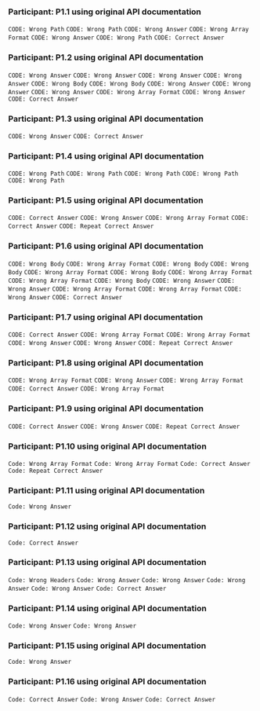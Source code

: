 ### Participant: P1.1 using original API documentation
`CODE: Wrong Path`
`CODE: Wrong Path`
`CODE: Wrong Answer`
`CODE: Wrong Array Format`
`CODE: Wrong Answer`
`CODE: Wrong Path`
`CODE: Correct Answer`
### Participant: P1.2 using original API documentation
`CODE: Wrong Answer`
`CODE: Wrong Answer`
`CODE: Wrong Answer`
`CODE: Wrong Answer`
`CODE: Wrong Body`
`CODE: Wrong Body`
`CODE: Wrong Answer`
`CODE: Wrong Answer`
`CODE: Wrong Answer`
`CODE: Wrong Array Format`
`CODE: Wrong Answer`
`CODE: Correct Answer`
### Participant: P1.3 using original API documentation
`CODE: Wrong Answer`
`CODE: Correct Answer`
### Participant: P1.4 using original API documentation
`CODE: Wrong Path`
`CODE: Wrong Path`
`CODE: Wrong Path`
`CODE: Wrong Path`
`CODE: Wrong Path`
### Participant: P1.5 using original API documentation
`CODE: Correct Answer`
`CODE: Wrong Answer`
`CODE: Wrong Array Format`
`CODE: Correct Answer`
`CODE: Repeat Correct Answer`
### Participant: P1.6 using original API documentation
`CODE: Wrong Body`
`CODE: Wrong Array Format`
`CODE: Wrong Body`
`CODE: Wrong Body`
`CODE: Wrong Array Format`
`CODE: Wrong Body`
`CODE: Wrong Array Format`
`CODE: Wrong Array Format`
`CODE: Wrong Body`
`CODE: Wrong Answer`
`CODE: Wrong Answer`
`CODE: Wrong Array Format`
`CODE: Wrong Array Format`
`CODE: Wrong Answer`
`CODE: Correct Answer`
### Participant: P1.7 using original API documentation
`CODE: Correct Answer`
`CODE: Wrong Array Format`
`CODE: Wrong Array Format`
`CODE: Wrong Answer`
`CODE: Wrong Answer`
`CODE: Repeat Correct Answer`
### Participant: P1.8 using original API documentation
`CODE: Wrong Array Format`
`CODE: Wrong Answer`
`CODE: Wrong Array Format`
`CODE: Correct Answer`
`CODE: Wrong Array Format`
### Participant: P1.9 using original API documentation
`CODE: Correct Answer`
`CODE: Wrong Answer`
`CODE: Repeat Correct Answer`
### Participant: P1.10 using original API documentation
`Code: Wrong Array Format`
`Code: Wrong Array Format`
`Code: Correct Answer`
`Code: Repeat Correct Answer`
### Participant: P1.11 using original API documentation
`Code: Wrong Answer`
### Participant: P1.12 using original API documentation
`Code: Correct Answer`
### Participant: P1.13 using original API documentation
`Code: Wrong Headers`
`Code: Wrong Answer`
`Code: Wrong Answer`
`Code: Wrong Answer`
`Code: Wrong Answer`
`Code: Correct Answer`
### Participant: P1.14 using original API documentation
`Code: Wrong Answer`
`Code: Wrong Answer`
### Participant: P1.15 using original API documentation
`Code: Wrong Answer`
### Participant: P1.16 using original API documentation
`Code: Correct Answer`
`Code: Wrong Answer`
`Code: Correct Answer`
